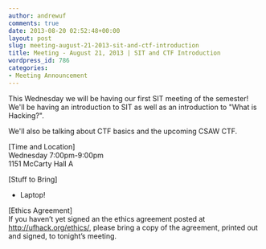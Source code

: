 ```yaml
---
author: andrewuf
comments: true
date: 2013-08-20 02:52:48+00:00
layout: post
slug: meeting-august-21-2013-sit-and-ctf-introduction
title: Meeting - August 21, 2013 | SIT and CTF Introduction
wordpress_id: 786
categories:
- Meeting Announcement
---
```


This Wednesday we will be having our first SIT meeting of the semester! We'll be having an introduction to SIT as well as an introduction to "What is Hacking?".

We'll also be talking about CTF basics and the upcoming CSAW CTF.

[Time and Location]  
Wednesday 7:00pm-9:00pm  
1151 McCarty Hall A

[Stuff to Bring]  
- Laptop!

[Ethics Agreement]  
If you haven’t yet signed an the ethics agreement posted at http://ufhack.org/ethics/, please bring a copy of the agreement, printed out and signed, to tonight’s meeting.
